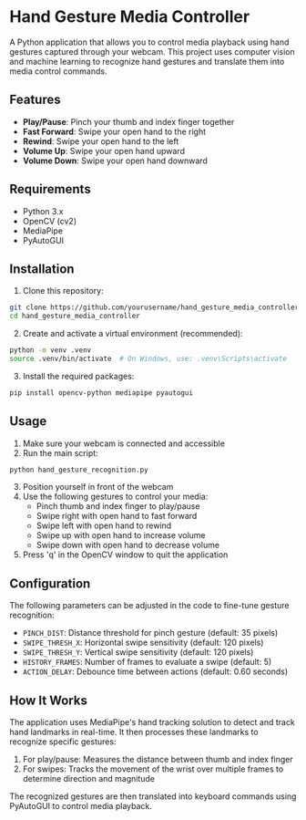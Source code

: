 # Hand Gesture Media Controller

A Python application that allows you to control media playback using hand gestures captured through your webcam. This project uses computer vision and machine learning to recognize hand gestures and translate them into media control commands.

## Features

- **Play/Pause**: Pinch your thumb and index finger together
- **Fast Forward**: Swipe your open hand to the right
- **Rewind**: Swipe your open hand to the left
- **Volume Up**: Swipe your open hand upward
- **Volume Down**: Swipe your open hand downward

## Requirements

- Python 3.x
- OpenCV (cv2)
- MediaPipe
- PyAutoGUI

## Installation

1. Clone this repository:
```bash
git clone https://github.com/yourusername/hand_gesture_media_controller.git
cd hand_gesture_media_controller
```

2. Create and activate a virtual environment (recommended):
```bash
python -m venv .venv
source .venv/bin/activate  # On Windows, use: .venv\Scripts\activate
```

3. Install the required packages:
```bash
pip install opencv-python mediapipe pyautogui
```

## Usage

1. Make sure your webcam is connected and accessible
2. Run the main script:
```bash
python hand_gesture_recognition.py
```
3. Position yourself in front of the webcam
4. Use the following gestures to control your media:
   - Pinch thumb and index finger to play/pause
   - Swipe right with open hand to fast forward
   - Swipe left with open hand to rewind
   - Swipe up with open hand to increase volume
   - Swipe down with open hand to decrease volume
5. Press 'q' in the OpenCV window to quit the application

## Configuration

The following parameters can be adjusted in the code to fine-tune gesture recognition:

- `PINCH_DIST`: Distance threshold for pinch gesture (default: 35 pixels)
- `SWIPE_THRESH_X`: Horizontal swipe sensitivity (default: 120 pixels)
- `SWIPE_THRESH_Y`: Vertical swipe sensitivity (default: 120 pixels)
- `HISTORY_FRAMES`: Number of frames to evaluate a swipe (default: 5)
- `ACTION_DELAY`: Debounce time between actions (default: 0.60 seconds)

## How It Works

The application uses MediaPipe's hand tracking solution to detect and track hand landmarks in real-time. It then processes these landmarks to recognize specific gestures:

1. For play/pause: Measures the distance between thumb and index finger
2. For swipes: Tracks the movement of the wrist over multiple frames to determine direction and magnitude

The recognized gestures are then translated into keyboard commands using PyAutoGUI to control media playback.
